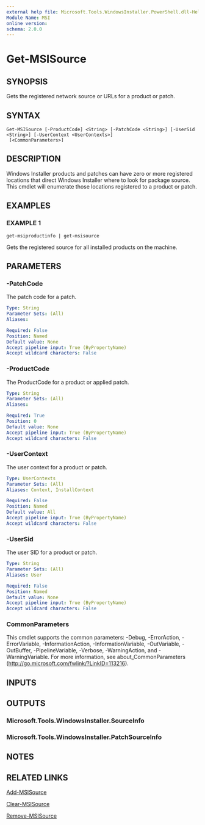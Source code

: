 ```yaml
---
external help file: Microsoft.Tools.WindowsInstaller.PowerShell.dll-Help.xml
Module Name: MSI
online version:
schema: 2.0.0
---
```


# Get-MSISource

## SYNOPSIS
Gets the registered network source or URLs for a product or patch.

## SYNTAX

```
Get-MSISource [-ProductCode] <String> [-PatchCode <String>] [-UserSid <String>] [-UserContext <UserContexts>]
 [<CommonParameters>]
```

## DESCRIPTION
Windows Installer products and patches can have zero or more registered locations that direct Windows Installer where to look for package source.
This cmdlet will enumerate those locations registered to a product or patch.

## EXAMPLES

### EXAMPLE 1
```
get-msiproductinfo | get-msisource
```

Gets the registered source for all installed products on the machine.

## PARAMETERS

### -PatchCode
The patch code for a patch.

```yaml
Type: String
Parameter Sets: (All)
Aliases:

Required: False
Position: Named
Default value: None
Accept pipeline input: True (ByPropertyName)
Accept wildcard characters: False
```

### -ProductCode
The ProductCode for a product or applied patch.

```yaml
Type: String
Parameter Sets: (All)
Aliases:

Required: True
Position: 0
Default value: None
Accept pipeline input: True (ByPropertyName)
Accept wildcard characters: False
```

### -UserContext
The user context for a product or patch.

```yaml
Type: UserContexts
Parameter Sets: (All)
Aliases: Context, InstallContext

Required: False
Position: Named
Default value: All
Accept pipeline input: True (ByPropertyName)
Accept wildcard characters: False
```

### -UserSid
The user SID for a product or patch.

```yaml
Type: String
Parameter Sets: (All)
Aliases: User

Required: False
Position: Named
Default value: None
Accept pipeline input: True (ByPropertyName)
Accept wildcard characters: False
```

### CommonParameters
This cmdlet supports the common parameters: -Debug, -ErrorAction, -ErrorVariable, -InformationAction, -InformationVariable, -OutVariable, -OutBuffer, -PipelineVariable, -Verbose, -WarningAction, and -WarningVariable.
For more information, see about_CommonParameters (http://go.microsoft.com/fwlink/?LinkID=113216).

## INPUTS

## OUTPUTS

### Microsoft.Tools.WindowsInstaller.SourceInfo

### Microsoft.Tools.WindowsInstaller.PatchSourceInfo

## NOTES

## RELATED LINKS

[Add-MSISource](add-msisource)

[Clear-MSISource](clear-msisource)

[Remove-MSISource](remove-msisource)

